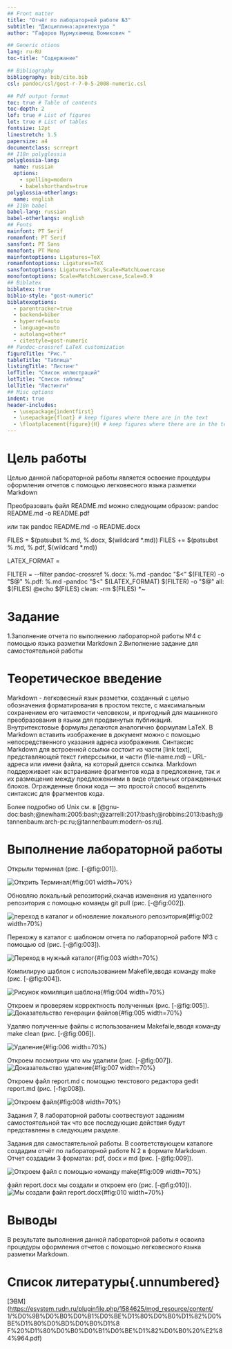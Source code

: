 ```yaml
---
## Front matter
title: "Отчёт по лабораторной работе №3"
subtitle: "Дисциплина:архитектура "
author: "Гафоров Нурмухаммад Вомикович "

## Generic otions
lang: ru-RU
toc-title: "Содержание"

## Bibliography
bibliography: bib/cite.bib
csl: pandoc/csl/gost-r-7-0-5-2008-numeric.csl

## Pdf output format
toc: true # Table of contents
toc-depth: 2
lof: true # List of figures
lot: true # List of tables
fontsize: 12pt
linestretch: 1.5
papersize: a4
documentclass: scrreprt
## I18n polyglossia
polyglossia-lang:
  name: russian
  options:
	- spelling=modern
	- babelshorthands=true
polyglossia-otherlangs:
  name: english
## I18n babel
babel-lang: russian
babel-otherlangs: english
## Fonts
mainfont: PT Serif
romanfont: PT Serif
sansfont: PT Sans
monofont: PT Mono
mainfontoptions: Ligatures=TeX
romanfontoptions: Ligatures=TeX
sansfontoptions: Ligatures=TeX,Scale=MatchLowercase
monofontoptions: Scale=MatchLowercase,Scale=0.9
## Biblatex
biblatex: true
biblio-style: "gost-numeric"
biblatexoptions:
  - parentracker=true
  - backend=biber
  - hyperref=auto
  - language=auto
  - autolang=other*
  - citestyle=gost-numeric
## Pandoc-crossref LaTeX customization
figureTitle: "Рис."
tableTitle: "Таблица"
listingTitle: "Листинг"
lofTitle: "Список иллюстраций"
lotTitle: "Список таблиц"
lolTitle: "Листинги"
## Misc options
indent: true
header-includes:
  - \usepackage{indentfirst}
  - \usepackage{float} # keep figures where there are in the text
  - \floatplacement{figure}{H} # keep figures where there are in the text
---
```


# Цель работы

Целью данной лабораторной работы является
 освоение процедуры оформления отчетов 
 с помощью легковесного языка разметки Markdown 

Преобразовать файл README.md можно следующим образом:
pandoc README.md -o README.pdf

или так
pandoc README.md -o README.docx


FILES = $(patsubst %.md, %.docx, $(wildcard *.md))
FILES += $(patsubst %.md, %.pdf, $(wildcard *.md))

LATEX_FORMAT =

FILTER = --filter pandoc-crossref
%.docx: %.md
-pandoc "$<" $(FILTER) -o "$@"
%.pdf: %.md
-pandoc "$<" $(LATEX_FORMAT) $(FILTER) -o "$@"
all: $(FILES)
@echo $(FILES)
clean:
-rm $(FILES) *~


# Задание

1.Заполнение отчета по выполнению лабораторной работы №4 
с помощью языка разметки Markdown
2.Виполнение задание для самостоятельной работы 


# Теоретическое введение
Markdown - легковесный язык разметки, созданный с целью обозначения 
форматирования в простом тексте, с максимальным сохранением его 
читаемости человеком, и пригодный для машинного преобразования в языки 
для продвинутых публикаций. 
Внутритекстовые формулы делаются аналогично формулам LaTeX.
В Markdown вставить изображение в документ можно с помощью 
непосредственного указания адреса изображения.
Синтаксис Markdown для встроенной ссылки состоит из части [link text], 
представляющей текст гиперссылки, и части (file-name.md) – URL-адреса или 
имени файла, на который дается ссылка.
Markdown поддерживает как встраивание фрагментов кода в предложение, так 
и их размещение между предложениями в виде отдельных огражденных блоков. 
Огражденные блоки кода — это простой способ выделить синтаксис для 
фрагментов кода.



Более подробно об Unix см. в [@gnu-doc:bash;@newham:2005:bash;@zarrelli:2017:bash;@robbins:2013:bash;@tannenbaum:arch-pc:ru;@tannenbaum:modern-os:ru].

# Выполнение лабораторной работы


Открыли терминал (рис. [-@fig:001]).

![Открить Терминал](image/fig1.jpg){#fig:001 width=70%}


Обновляю локальный репозиторий,скачав изменения 
из удаленного репозитория с помощью команды git pull  (рис. [-@fig:002]).

![переход в каталог и обновление локального репозитория ](image/fig2.jpg){#fig:002 width=70%}


Перехожу в каталог с шаблоном отчета по лабораторной работе №3 с помощью cd (рис. [-@fig:003]).

![Переход в нужный каталог](image/fig3.jpg){#fig:003 width=70%}


Компилирую шаблон с использованием Makefile,вводя команду make (рис. [-@fig:004]).

![Рисунок комиляция шаблона  ](image/fig4.jpg){#fig:004 width=70%}


Откроем и проверяем корректность полученных (рис. [-@fig:005]).
![Доказательство генерации файлов ](image/fig5.jpg){#fig:005 width=70%}


Удаляю полученные файлы с использованием Makefaile,вводя команду make clean (рис. [-@fig:006]).

![Удаление](image/fig6.jpg){#fig:006 width=70%}


Откроем посмотрим что мы удалили (рис. [-@fig:007]).
![Доказательство удаление ](image/fig7.jpg){#fig:007 width=70%}


Откроем файл report.md с помощью текстового редактора gedit report.md (рис. [-fig:008]).

![Откроем файл ](image/fig8.jpg){#fig:008 width=70%}




Задания 7, 8 лабораторной работы соотвествуют заданиям самостоятельной
так что все последующие действия будут представлены в следующем
разделе.


Задания для самостаятельной работы. 
В соответствующем каталоге создадим отчёт по лабораторной работе N 2 в
формате Markdown. Отчет создадим 3 форматах: pdf, docx и md  (рис. [-@fig:009]).

![Откроем файл c помощью команду make ](image/fig9.jpg){#fig:009 width=70%}


файл report.docx мы создали и откроем его (рис. [-@fig:010]).
![Мы создали файл report.docx ](image/fig10.jpg){#fig:010 width=70%}



# Выводы
В результате выполнения данной лабораторной работы я освоила процедуры 
оформления отчетов с помощью легковесного языка разметки Markdown.


# Список литературы{.unnumbered}

[ЭВМ](https://esystem.rudn.ru/pluginfile.php/1584625/mod_resource/content/
1/%D0%9B%D0%B0%D0%B1%D0%BE%D1%80%D0%B0%D1%82%D0%BE%D1%80%D0%BD%D0%B0%D1%8
F%20%D1%80%D0%B0%D0%B1%D0%BE%D1%82%D0%B0%20%E2%84%964.pdf)


